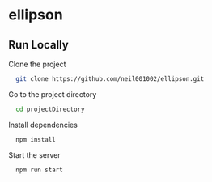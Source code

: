 # ellipson

## Run Locally

Clone the project

```bash
  git clone https://github.com/neil001002/ellipson.git
```

Go to the project directory

```bash
  cd projectDirectory
```

Install dependencies

```bash
  npm install
```

Start the server

```bash
  npm run start
```
